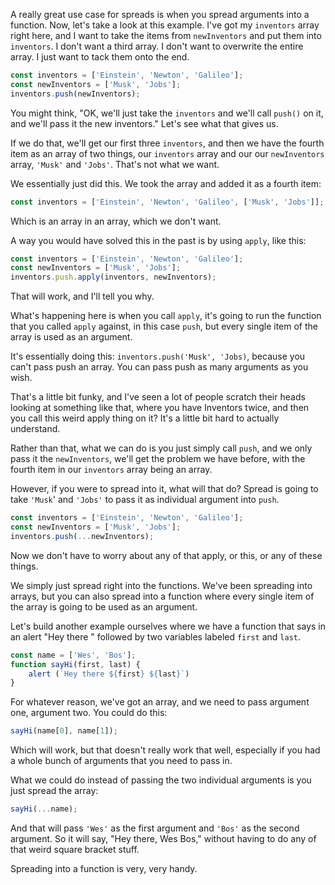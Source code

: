 A really great use case for spreads is when you spread arguments into a function. Now, let's take a look at this example. I've got my `inventors` array right here, and I want to take the items from `newInventors` and put them into `inventors`. I don't want a third array. I don't want to overwrite the entire array. I just want to tack them onto the end.

```js
const inventors = ['Einstein', 'Newton', 'Galileo'];
const newInventors = ['Musk', 'Jobs'];
inventors.push(newInventors);
```

You might think, "OK, we'll just take the `inventors` and we'll call `push()` on it, and we'll pass it the new inventors." Let's see what that gives us. 

If we do that, we'll get our first three `inventors`, and then we have the fourth item as an array of two things, our `inventors` array and our our `newInventors` array, `'Musk'` and `'Jobs'`. That's not what we want. 

We essentially just did this. We took the array and added it as a fourth item:
```js
const inventors = ['Einstein', 'Newton', 'Galileo', ['Musk', 'Jobs']];
```
Which is an array in an array, which we don't want. 

A way you would have solved this in the past is by using `apply`, like this:

```js
const inventors = ['Einstein', 'Newton', 'Galileo'];
const newInventors = ['Musk', 'Jobs'];
inventors.push.apply(inventors, newInventors);
```

That will work, and I'll tell you why. 

What's happening here is when you call `apply`, it's going to run the function that you called `apply` against, in this case `push`, but every single item of the array is used as an argument.

It's essentially doing this: `inventors.push('Musk', 'Jobs)`, because you can't pass push an array. You can pass push as many arguments as you wish. 

That's a little bit funky, and I've seen a lot of people scratch their heads looking at something like that, where you have Inventors twice, and then you call this weird apply thing on it? It's a little bit hard to actually understand.

Rather than that, what we can do is you just simply call `push`, and we only pass it the `newInventors`, we'll get the problem we have before, with the fourth item in our `inventors` array being an array.

However, if you were to spread into it, what will that do? Spread is going to take `'Musk`' and `'Jobs'` to pass it as individual argument into `push`.
```js
const inventors = ['Einstein', 'Newton', 'Galileo'];
const newInventors = ['Musk', 'Jobs'];
inventors.push(...newInventors);
```
 
Now we don't have to worry about any of that apply, or this, or any of these things. 

We simply just spread right into the functions. We've been spreading into arrays, but you can also spread into a function where every single item of the array is going to be used as an argument. 

Let's build another example ourselves where we have a function that says in an alert "Hey there " followed by two variables labeled `first` and `last`. 

```js
const name = ['Wes', 'Bos'];
function sayHi(first, last) {
    alert (`Hey there ${first} ${last}`)
}
```
For whatever reason, we've got an array, and we need to pass argument one, argument two. You could do this: 

```js
sayHi(name[0], name[1]);
```

Which will work, but that doesn't really work that well, especially if you had a whole bunch of arguments that you need to pass in. 

What we could do instead of passing the two individual arguments is you just spread the array:
 
```js
sayHi(...name);
```
 
And that will pass `'Wes'` as the first argument and `'Bos'` as the second argument. So it will say, "Hey there, Wes Bos," without having to do any of that weird square bracket stuff. 

Spreading into a function is very, very handy.
